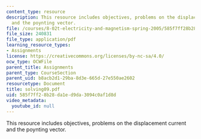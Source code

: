 ```yaml
---
content_type: resource
description: This resource includes objectives, problems on the displacement current
  and the poynting vector.
file: /courses/8-02t-electricity-and-magnetism-spring-2005/585f7ff28b28da1ed9da3094c0af1d8d_solving09.pdf
file_size: 240831
file_type: application/pdf
learning_resource_types:
- Assignments
license: https://creativecommons.org/licenses/by-nc-sa/4.0/
ocw_type: OCWFile
parent_title: Assignments
parent_type: CourseSection
parent_uid: b8acb2d1-29ba-8d3e-665d-27e550ae2602
resourcetype: Document
title: solving09.pdf
uid: 585f7ff2-8b28-da1e-d9da-3094c0af1d8d
video_metadata:
  youtube_id: null
---
```

This resource includes objectives, problems on the displacement current and the poynting vector.